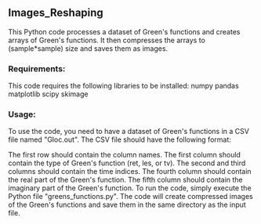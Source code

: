 ## Images_Reshaping

This Python code processes a dataset of Green's functions and creates arrays of Green's functions. It then compresses the arrays to (sample*sample) size and saves them as images.

### Requirements:

This code requires the following libraries to be installed:
numpy
pandas
matplotlib
scipy
skimage

### Usage:

To use the code, you need to have a dataset of Green's functions in a CSV file named "Gloc.out". The CSV file should have the following format:

The first row should contain the column names.
The first column should contain the type of Green's function (ret, les, or tv).
The second and third columns should contain the time indices.
The fourth column should contain the real part of the Green's function.
The fifth column should contain the imaginary part of the Green's function.
To run the code, simply execute the Python file "greens_functions.py". The code will create compressed images of the Green's functions and save them in the same directory as the input file.

